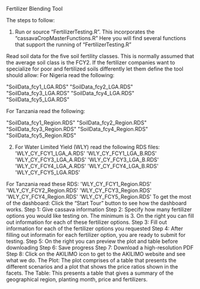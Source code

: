 Fertilizer Blending Tool

The steps to follow:
1.	Run or source “FertilizerTesting.R”. This incorporates the “cassavaCropMasterFunctions.R”
Here you will find several functions that support the running of “FertilizerTesting.R”

Read soil data for the five soil fertility classes. This is normally assumed that the average soil class is the FCY2. If  the fertilizer companies want to specialize for poor and fertilized soils differently let them define the tool should allow:
For Nigeria read the following:

"SoilData_fcy1_LGA.RDS"
"SoilData_fcy2_LGA.RDS"
"SoilData_fcy3_LGA.RDS"
"SoilData_fcy4_LGA.RDS"
"SoilData_fcy5_LGA.RDS"

For Tanzania read the following:

"SoilData_fcy1_Region.RDS"
"SoilData_fcy2_Region.RDS"
"SoilData_fcy3_Region.RDS"
"SoilData_fcy4_Region.RDS"
"SoilData_fcy5_Region.RDS"

2.	For Water Limited Yield (WLY) read the following RDS files:
'WLY_CY_FCY1_LGA_A.RDS'
'WLY_CY_FCY1_LGA_B.RDS'
'WLY_CY_FCY3_LGA_A.RDS'
'WLY_CY_FCY3_LGA_B.RDS'
'WLY_CY_FCY4_LGA_A.RDS'
'WLY_CY_FCY4_LGA_B.RDS'
'WLY_CY_FCY5_LGA.RDS'

For Tanzania read these RDS:
'WLY_CY_FCY1_Region.RDS'
'WLY_CY_FCY2_Region.RDS'
'WLY_CY_FCY3_Region.RDS'
'WLY_CY_FCY4_Region.RDS'
'WLY_CY_FCY5_Region.RDS'
To get the most of the dashboard:
Click the “Start Tour” button to see how the dashboard works.
Step 1: Give cassava information
Step 2: Specify how many fertilizer options you would like testing on. The minimum is 3. On the right you can fill out information for each of these fertilizer options.
Step 3: Fill out information for each of the fertilizer options you requested
Step 4: After filling out informatin for each fertilizer option, you are ready to submit for testing.
Step 5: On the right you can preview the plot and table before downloading 
Step 6: Save progress
Step 7: Download a high-resolution PDF
Step 8: Click on the AKILIMO icon to get to the AKILIMO website and see what we do.
The Plot:
The plot comprises of a table that presents the different scenarios and a plot that shows the price ratios shown in the facets.
The Table:
This presents a table that gives a summary of the geographical region, planting month, price and fertilizers.
